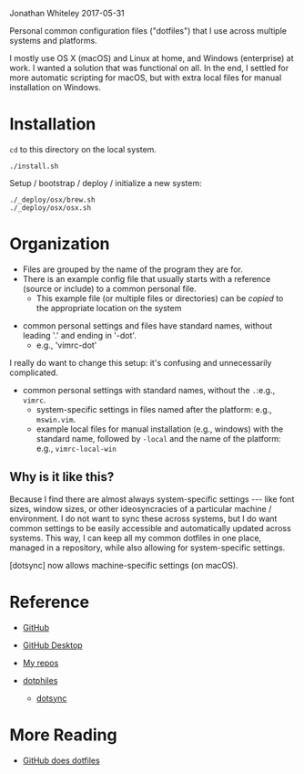 Jonathan Whiteley
2017-05-31

Personal common configuration files ("dotfiles") that I use across multiple systems and platforms.

I mostly use OS X (macOS) and Linux at home, and Windows (enterprise) at work. I wanted a solution that was functional on all. In the end, I settled for more automatic scripting for macOS, but with extra local files for manual installation on Windows.

# Installation

`cd` to this directory on the local system.

    ./install.sh

Setup / bootstrap / deploy / initialize a new system:
    
    ./_deploy/osx/brew.sh
    ./_deploy/osx/osx.sh

# Organization

* Files are grouped by the name of the program they are for.
* There is an example config file that usually starts with a reference (source or include) to a common personal file.
  - This example file (or multiple files or directories) can be *copied* to the appropriate location on the system
- common personal settings and files have standard names, without leading '.' and ending in '-dot'.
  - e.g., 'vimrc-dot'

I really do want to change this setup: it's confusing and unnecessarily complicated.

* common personal settings with standard names, without the `.`:e.g., `vimrc`.
  - system-specific settings in files named after the platform: e.g., `mswin.vim`.
  - example local files for manual installation (e.g., windows) with the standard name, followed by `-local` and the name of the platform: e.g., `vimrc-local-win`

## Why is it like this?

Because I find there are almost always system-specific settings --- like font sizes, window sizes, or other ideosyncracies of a particular machine / environment. 
I do not want to sync these across systems, but I do want common settings to be easily accessible and automatically updated across systems.
This way, I can keep all my common dotfiles in one place, managed in a repository, while also allowing for system-specific settings.

[dotsync] now allows machine-specific settings (on macOS). 

# Reference

* [GitHub](https://github.com/)
* [GitHub Desktop](https://desktop.github.com)
* [My repos](https://github.com/jawhiteley/)

* [dotphiles](https://github.com/dotphiles/dotphiles)
  * [dotsync](https://github.com/dotphiles/dotsync)

# More Reading

* [GitHub does dotfiles](https://dotfiles.github.io)

